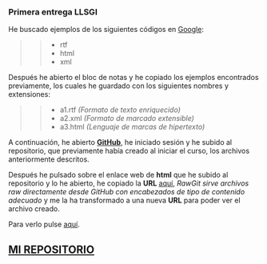 ### **Primera entrega LLSGI**
He buscado ejemplos de los siguientes códigos en [Google](www.google.com):
>>* rtf
>>* html
>>* xml 
>
Después he abierto el bloc de notas y he copiado los ejemplos encontrados previamente, los cuales he guardado con los siguientes nombres y  extensiones:
>>* a1.rtf _(Formato de texto enriquecido)_
>>* a2.xml _(Formato de marcado extensible)_
>>* a3.html _(Lenguaje de marcas de hipertexto)_
>
A continuación, he abierto [**GitHub**](https://github.com/), he iniciado sesión y he subido al repositorio, que previamente había creado al iniciar el curso, los archivos anteriormente descritos. 

Después he pulsado sobre el enlace web de **html** que he subido al repositorio y lo he abierto, he copiado la **URL** [aquí](https://rawgit.com/), _RawGit sirve archivos raw directamente desde GitHub con encabezados de tipo de contenido adecuado_ y me la ha transformado a una nueva **URL** para poder ver el archivo creado. 

Para verlo pulse [aquí](https://rawgit.com/mfers29/hello-world/master/a3.html).

## **[MI REPOSITORIO](https://github.com/mfers29/hello-world/)**
